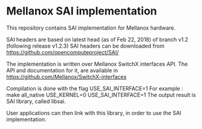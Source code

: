 Mellanox SAI implementation
============================

This repository contains SAI implementation for Mellanox hardware.

SAI headers are based on latest head (as of Feb 22, 2018) of branch v1.2 (following release v1.2.3) SAI headers can be 
downloaded from https://github.com/opencomputeproject/SAI/

The implementation is written over Mellanox SwitchX interfaces API. The API and documentation for it, are available in
https://github.com/Mellanox/SwitchX-interfaces

Compilation is done with the flag USE_SAI_INTERFACE=1
For example : make all_native USE_KERNEL=0 USE_SAI_INTERFACE=1
The output result is SAI library, called libsai.

User applications can then link with this library, in order to use the SAI implementation.

